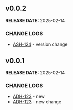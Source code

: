 ## v0.0.2

**RELEASE DATE:** 2025-02-14

### CHANGE LOGS

* <span style='color:skyblue;'>[ASH-124](https://jira.example.com/browse/ASH-124)</span> - version change


## v0.0.1

**RELEASE DATE:** 2025-02-14

### CHANGE LOGS

* <span style='color:skyblue;'>[ADH-123](https://jira.example.com/browse/ADH-123)</span> - new
* <span style='color:skyblue;'>[ADH-123](https://jira.example.com/browse/ADH-123)</span> - new change
